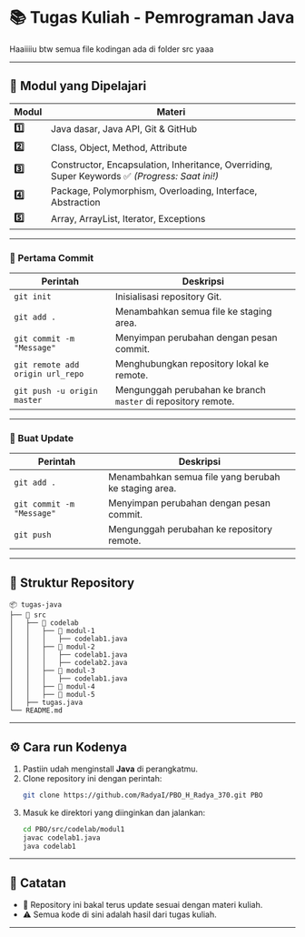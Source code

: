 # 📚 Tugas Kuliah - Pemrograman Java

Haaiiiiu btw semua file kodingan ada di folder src yaaa 

---

## 📌 Modul yang Dipelajari

| Modul | Materi |
|-------|--------|
| **1️⃣**  | Java dasar, Java API, Git & GitHub |
| **2️⃣**  | Class, Object, Method, Attribute |
| **3️⃣**  | Constructor, Encapsulation, Inheritance, Overriding, Super Keywords ✅ *(Progress: Saat ini!)* |
| **4️⃣**  | Package, Polymorphism, Overloading, Interface, Abstraction |
| **5️⃣**  | Array, ArrayList, Iterator, Exceptions |

---

### 📝 Pertama Commit
| Perintah | Deskripsi |
|----------|-----------|
| `git init` | Inisialisasi repository Git. |
| `git add .` | Menambahkan semua file ke staging area. |
| `git commit -m "Message"` | Menyimpan perubahan dengan pesan commit. |
| `git remote add origin url_repo` | Menghubungkan repository lokal ke remote. |
| `git push -u origin master` | Mengunggah perubahan ke branch `master` di repository remote. |

---

### 🔄 Buat Update
| Perintah | Deskripsi |
|----------|-----------|
| `git add .` | Menambahkan semua file yang berubah ke staging area. |
| `git commit -m "Message"` | Menyimpan perubahan dengan pesan commit. |
| `git push` | Mengunggah perubahan ke repository remote. |

---

## 📂 Struktur Repository

```
📦 tugas-java
├── 📂 src
│   ├── 📂 codelab
│   │   ├── 📂 modul-1
│   │   │   ├── codelab1.java
│   │   ├── 📂 modul-2
│   │   │   ├── codelab1.java
│   │   │   ├── codelab2.java
│   │   ├── 📂 modul-3
│   │   │   ├── codelab1.java
│   │   ├── 📂 modul-4
│   │   ├── 📂 modul-5
│   ├── tugas.java
└── README.md
```

---

## ⚙️ Cara run Kodenya

1. Pastiin udah menginstall **Java** di perangkatmu.
2. Clone repository ini dengan perintah:
   ```bash
   git clone https://github.com/RadyaI/PBO_H_Radya_370.git PBO
   ```
3. Masuk ke direktori yang diinginkan dan jalankan:
   ```bash
   cd PBO/src/codelab/modul1
   javac codelab1.java
   java codelab1
   ```

---

## 🎯 Catatan

- 📌 Repository ini bakal terus update sesuai dengan materi kuliah.
- ⚠️ Semua kode di sini adalah hasil dari tugas kuliah.

---
